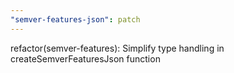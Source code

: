 ```yaml
---
"semver-features-json": patch
---
```


refactor(semver-features): Simplify type handling in createSemverFeaturesJson function

